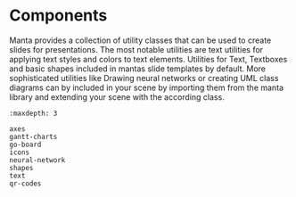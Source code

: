 # Components

Manta provides a collection of utility classes that can be used to create slides for presentations.
The most notable utilities are text utilities for applying text styles and colors to text elements.
Utilities for Text, Textboxes and basic shapes included in mantas slide templates by default.
More sophisticated utilities like Drawing neural networks or creating UML class diagrams can by included in your 
scene by importing them from the manta library and extending your scene with the according class.

```{toctree}
:maxdepth: 3

axes
gantt-charts
go-board
icons
neural-network
shapes
text
qr-codes
```